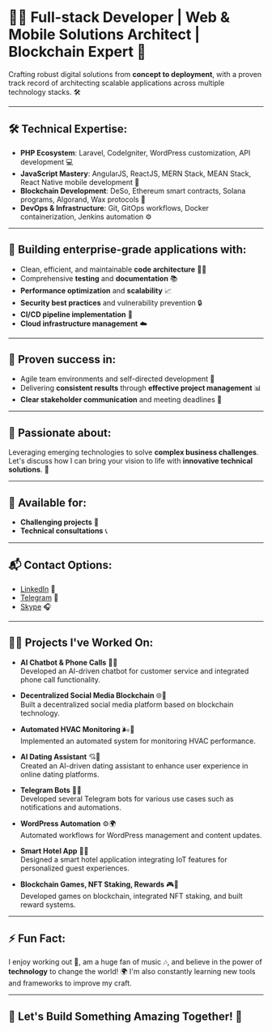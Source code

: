 # 👨‍💻 Full-stack Developer | Web & Mobile Solutions Architect | Blockchain Expert 🚀

Crafting robust digital solutions from **concept to deployment**, with a proven track record of architecting scalable applications across multiple technology stacks. 🛠️

---

## 🛠 **Technical Expertise**:
- **PHP Ecosystem**: Laravel, CodeIgniter, WordPress customization, API development 💻
- **JavaScript Mastery**: AngularJS, ReactJS, MERN Stack, MEAN Stack, React Native mobile development 📱
- **Blockchain Development**: DeSo, Ethereum smart contracts, Solana programs, Algorand, Wax protocols 🔗
- **DevOps & Infrastructure**: Git, GitOps workflows, Docker containerization, Jenkins automation ⚙️

---

## 🚀 **Building enterprise-grade applications with**:
- Clean, efficient, and maintainable **code architecture** 🧑‍💻
- Comprehensive **testing** and **documentation** 📚
- **Performance optimization** and **scalability** 📈
- **Security best practices** and vulnerability prevention 🔒
- **CI/CD pipeline implementation** 🔄
- **Cloud infrastructure management** ☁️

---

## 🔑 **Proven success in**:
- Agile team environments and self-directed development 🤝
- Delivering **consistent results** through **effective project management** 📊
- **Clear stakeholder communication** and meeting deadlines 📅

---

## 🌱 **Passionate about**:
Leveraging emerging technologies to solve **complex business challenges**. Let's discuss how I can bring your vision to life with **innovative technical solutions**. 🌟

---

## 📣 **Available for**:
- **Challenging projects** 💼
- **Technical consultations** 📞

---

## 📬 **Contact Options**:
- [LinkedIn](https://www.linkedin.com/in/merohitnishad/) 🔗
- [Telegram](https://msng.link/o/?realcrazyboy=tg) 📱
- [Skype](https://join.skype.com/invite/iglMdrGE9jmQ) 🎧

---

## 🧑‍💻 **Projects I've Worked On**:

- **AI Chatbot & Phone Calls** 🤖📞  
  Developed an AI-driven chatbot for customer service and integrated phone call functionality.

- **Decentralized Social Media Blockchain** 🌐🔗  
  Built a decentralized social media platform based on blockchain technology.

- **Automated HVAC Monitoring** 🌬️🏢  
  Implemented an automated system for monitoring HVAC performance.

- **AI Dating Assistant** 💘🤖  
  Created an AI-driven dating assistant to enhance user experience in online dating platforms.

- **Telegram Bots** 🤖💬  
  Developed several Telegram bots for various use cases such as notifications and automations.

- **WordPress Automation** ⚙️🌍  
  Automated workflows for WordPress management and content updates.

- **Smart Hotel App** 🏨📲  
  Designed a smart hotel application integrating IoT features for personalized guest experiences.

- **Blockchain Games, NFT Staking, Rewards** 🎮💎  
  Developed games on blockchain, integrated NFT staking, and built reward systems.

---

## ⚡ **Fun Fact**:  
I enjoy working out 💪, am a huge fan of music 🎶, and believe in the power of **technology** to change the world! 🌍 I'm also constantly learning new tools and frameworks to improve my craft.

---

## 🌟 **Let's Build Something Amazing Together!** 🌟

